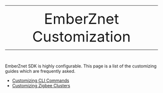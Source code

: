 ********
<center><font size=72>EmberZnet Customization</font></center>

********
&nbsp; 

EmberZnet SDK is highly configurable. This page is a list of the customizing guides which are frequently asked.

- [Customizing CLI Commands](Zigbee-Custom-CLI-Commands)
- [Customizing Zigbee Clusters](Zigbee-Custom-Clusters)

